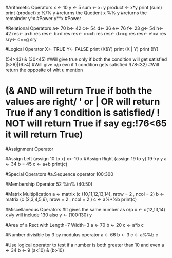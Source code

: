#Arithmetic Operators
x <- 10
y <- 5
sum <- x+y
product <- x*y
print (sum)
print (product)
x %/% y #returns the Quotient 
x %% y #returns the remainder
y^x #Power
y**x #Power

#Relational Operators
a<- 70
b<- 42
c<- 54
d<- 36
e<- 76
f<- 23
g<- 54
h<- 42
res<- a<h
res
res<- b>d
res
res<- c<=h
res
res<- d>=g
res
res<- e!=a
res
sry<- c==g
sry

#Logical Operator
X<- TRUE
Y<- FALSE
print (X&Y)
print (X | Y)
print (!Y)

(54>43) & (30<45) #Will give true only if both the condition will get satisfied
(5>6)|(6>4) #Will give o/p evn if 1 condition gets satisfied
!(78<32) #Will return the opposite of wht u mention 
 
# (& AND will return True if both the values are right/ ' or | OR will return True if any 1 condition is satisfied/ ! NOT will return True if say eg:!76<65 it will return True)

#Assignment Operator

#Assign Left (assign 10 to x)
x<-10
x
#Assign Right (assign 19 to y)
19->y
y
a <- 34
b = 45
c <- a+b
print(c)

#Special Operators
#a.Sequence operator
100:300

#Membership Operator
52 %in% (40:50)

#Matrix Multiplication
a <- matrix (c (10,11,12,13,14), nrow = 2 , ncol = 2)
b <- matrix (c (2,3,4,5,6), nrow = 2 , ncol = 2 )
c <- a%*%b
print(c)

#Miscellaneous Operators
#It gives the same number as o/p
x <- c(12,13,14)
x
#y will include 130 also
y <- (100:130)
y

#Area of a Rect with Length=7 Width=3
a <- 70
b <- 20
c <- a*b
c

#Number divisible by 3 by modulus operator
a <- 66
b <- 3
c <- a%%b
c

#Use logical operator to test if a number is both greater than 10 and even
a <- 34
b <- 9
(a<10) & (b>10)

